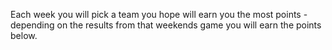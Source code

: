 Each week you will pick a team you hope will earn you the most points - depending on the results from that weekends game you will earn the points below.